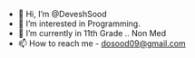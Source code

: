 - 👋 Hi, I’m @DeveshSood
- 👀 I’m interested in Programming.
- 🌱 I’m currently in 11th Grade .. Non Med
- 📫 How to reach me - dosood09@gmail.com
